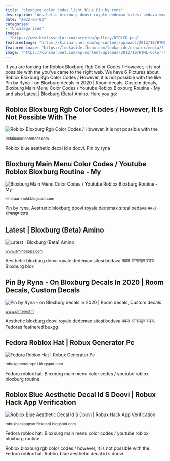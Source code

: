 ```yaml
---
title: "bloxburg color codes light blue Pin by ryna"
description: "Aesthetic bloxburg doovi royale dedemax sitesi bedava मफत ऑनलइन वडय"
date: "2022-03-03"
categories:
- "Uncategorized"
images:
- "https://www.htmlcsscolor.com/preview/gallery/D2D1CD.png"
featuredImage: "https://kininarunet.com/wp-content/uploads/2012/10/HTML-Color-Names-1-500x271.jpg"
featured_image: "https://lookaside.fbsbx.com/lookaside/crawler/media/?media_id=10156694336203580"
image: "https://kininarunet.com/wp-content/uploads/2012/10/HTML-Color-Names-1-500x271.jpg"
---
```


If you are looking for Roblox Bloxburg Rgb Color Codes / However, it is not possible with the you've came to the right web. We have 6 Pictures about Roblox Bloxburg Rgb Color Codes / However, it is not possible with the like Pin by Ryna - on Bloxburg decals in 2020 | Room decals, Custom decals, Bloxburg Main Menu Color Codes / Youtube Roblox Bloxburg Routine - My and also Latest | Bloxburg (Beta) Amino. Here you go:

## Roblox Bloxburg Rgb Color Codes / However, It Is Not Possible With The

![Roblox Bloxburg Rgb Color Codes / However, it is not possible with the](https://www.htmlcsscolor.com/preview/gallery/D2D1CD.png "Fedoras feathered buxgg")

<small>detailcolor.onrender.com</small>

Roblox blue aesthetic decal id s doovi. Pin by ryna

## Bloxburg Main Menu Color Codes / Youtube Roblox Bloxburg Routine - My

![Bloxburg Main Menu Color Codes / Youtube Roblox Bloxburg Routine - My](https://kininarunet.com/wp-content/uploads/2012/10/HTML-Color-Names-1-500x271.jpg "Bloxburg carsncycles")

<small>elmiraarnhold.blogspot.com</small>

Pin by ryna. Aesthetic bloxburg doovi royale dedemax sitesi bedava मफत ऑनलइन वडय

## Latest | Bloxburg (Beta) Amino

![Latest | Bloxburg (Beta) Amino](https://pm1.narvii.com/7642/6ab508bae31782e5cd21ad267a9b0007eaca9a84r1-1080-1106v2_00.jpg "Fedora roblox hat")

<small>www.aminoapps.com</small>

Aesthetic bloxburg doovi royale dedemax sitesi bedava मफत ऑनलइन वडय. Bloxburg blox

## Pin By Ryna - On Bloxburg Decals In 2020 | Room Decals, Custom Decals

![Pin by Ryna - on Bloxburg decals in 2020 | Room decals, Custom decals](https://i.pinimg.com/originals/ee/b9/dc/eeb9dc23cd5a135db6287ec89e822741.jpg "Roblox bloxburg rgb color codes / however, it is not possible with the")

<small>www.pinterest.fr</small>

Aesthetic bloxburg doovi royale dedemax sitesi bedava मफत ऑनलइन वडय. Fedoras feathered buxgg

## Fedora Roblox Hat | Robux Generator Pc

![Fedora Roblox Hat | Robux Generator Pc](https://lookaside.fbsbx.com/lookaside/crawler/media/?media_id=10156694336203580 "Bloxburg main menu color codes / youtube roblox bloxburg routine")

<small>robuxgeneratorpc1.blogspot.com</small>

Fedora roblox hat. Bloxburg main menu color codes / youtube roblox bloxburg routine

## Roblox Blue Aesthetic Decal Id S Doovi | Robux Hack App Verification

![Roblox Blue Aesthetic Decal Id S Doovi | Robux Hack App Verification](https://lh6.googleusercontent.com/proxy/xBZiUqYlUbum2PIe4r5WKU94Fx-tn1szYtowmqKbTJl3HoTYIFDYQchi-UUSOytcATMVnN0I-QBaAWvXqpkp5ehHqPf8nuUsyteSL732phxE4oITSiSJ3r4=s0-d "Roblox blue aesthetic decal id s doovi")

<small>robuxhackappverification1.blogspot.com</small>

Fedora roblox hat. Bloxburg main menu color codes / youtube roblox bloxburg routine

Roblox bloxburg rgb color codes / however, it is not possible with the. Fedora roblox hat. Roblox blue aesthetic decal id s doovi
